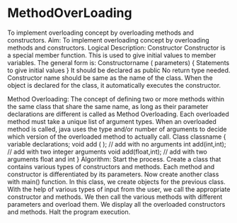 # MethodOverLoading
To implement overloading concept by overloading methods and constructors.
Aim:
	To implement overloading concept by overloading methods and constructors.
Logical Description:
Constructor
		Constructor is a special member function. This is used to give initial values to member variables. The general form is:
		Constructorname ( parameters)
		{
			Statements to give initial values
		}
It should be declared as public
No return type needed.
Constructor name should be same as the name of the class.
When the object is declared for the class, it automatically executes the constructor.

Method Overloading:
The concept of defining two or more methods within the same class that share the same   name, as long as their parameter declarations are different is called as Method Overloading.
Each overloaded method must take a unique list of argument types.
When an overloaded method is called, java uses the type and/or number of arguments to decide which version of the overloaded method to actually call.
Class classname
    {
		variable declarations;
		void add ( );	// add with no arguments
		int add(int,int);  // add with two integer arguments
		void add(float,int); // add with two arguments float and int
  }
Algorithm:
Start the process.
Create a class that contains various types of constructors and methods.
Each method and constructor is differentiated by its parameters.
Now create another class with main() function.
In this class, we create objects for the previous class.
With the help of various types of input from the user, we call the appropriate constructor and methods.
We then call the various methods with different parameters and overload them.
We display all the overloaded constructors and methods.
Halt the program execution.
